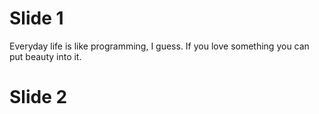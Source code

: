 # Slide 1


Everyday life is like programming, I guess. If you love something you can put beauty into it.

# Slide 2

